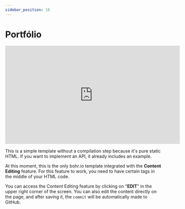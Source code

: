 ```yaml
---
sidebar_position: 16
---
```


# Portfólio

<div style={{textAlign: 'center'}}><iframe width="560" height="315" src="https://www.youtube.com/embed/Y14gKEz8K6E" title="YouTube video player" frameBorder="0" allow="accelerometer; autoplay; clipboard-write; encrypted-media; gyroscope; picture-in-picture" allowFullScreen style={{ maxWidth: '100%' }}></iframe></div>

This is a simple template without a compilation step because it's pure static HTML. If you want to implement an API, it already includes an example.

At this moment, this is the only bohr.io template integrated with the **Content Editing** feature. For this feature to work, you need to have certain tags in the middle of your HTML code.

You can access the Content Editing feature by clicking on "**EDIT**" in the upper right corner of the screen. You can also edit the content directly on the page, and after saving it, the `commit` will be automatically made to GitHub.